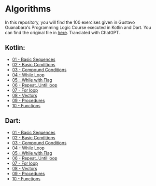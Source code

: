 
# Algorithms

In this repository, you will find the 100 exercises given in Gustavo Guanabara's Programming Logic Course executed in Kotlin and Dart. You can find the original file in [here](https://www.cursoemvideo.com/wp-content/uploads/2019/08/exercicios-algoritmos.pdf). Translated with ChatGPT.

## Kotlin:
- [01 - Basic Sequences](https://github.com/julianasalafia/Algorithms/tree/master/Kotlin/src/main/kotlin/a_basic_control_structures)
- [02 - Basic Conditions](https://github.com/julianasalafia/Algorithms/tree/master/Kotlin/src/main/kotlin/b_basic_conditions)
- [03 - Compound Conditions](https://github.com/julianasalafia/Algorithms/tree/master/Kotlin/src/main/kotlin/c_compound_conditions)
- [04 - While Loop](https://github.com/julianasalafia/Algorithms/tree/master/Kotlin/src/main/kotlin/d_while_loops)
- [05 - While with Flag](https://github.com/julianasalafia/Algorithms/tree/master/Kotlin/src/main/kotlin/e_while_flag)
- [06 - Repeat..Until loop](https://github.com/julianasalafia/Algorithms/tree/master/Kotlin/src/main/kotlin/f_repeat_until_loop)
- [07 - For loop](https://github.com/julianasalafia/Algorithms/tree/master/Kotlin/src/main/kotlin/g_for_loop)
- [08 - Vectors](https://github.com/julianasalafia/Algorithms/tree/master/Kotlin/src/main/kotlin/h_vectors)
- [09 - Procedures](https://github.com/julianasalafia/Algorithms/tree/master/Kotlin/src/main/kotlin/i_procedures)
- [10 - Functions](https://github.com/julianasalafia/Algorithms/tree/master/Kotlin/src/main/kotlin/j_functions)

## Dart:
- [01 - Basic Sequences](https://github.com/julianasalafia/Algorithms/tree/master/Dart/a_basic_control_structure)
- [02 - Basic Conditions]()
- [03 - Compound Conditions]()
- [04 - While Loop]()
- [05 - While with Flag]()
- [06 - Repeat..Until loop]()
- [07 - For loop]()
- [08 - Vectors]()
- [09 - Procedures]()
- [10 - Functions]()
